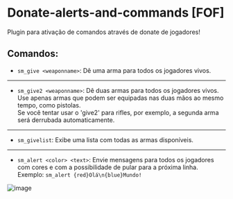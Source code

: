 # Donate-alerts-and-commands [FOF]
Plugin para ativação de comandos através de donate de jogadores!

## Comandos:
- ```sm_give <weaponname>```:
  Dê uma arma para todos os jogadores vivos.
  
---
* ```sm_give2 <weaponname>```:
  Dê duas armas para todos os jogadores vivos.  
  Use apenas armas que podem ser equipadas nas duas mãos ao mesmo tempo, como pistolas.  
  Se você tentar usar o 'give2' para rifles, por exemplo, a segunda arma será derrubada automaticamente.
  
---
* ```sm_givelist```:
  Exibe uma lista com todas as armas disponíveis.
  
---
* ```sm_alert <color> <text>```:
  Envie mensagens para todos os jogadores com cores e com a possibilidade de pular para a próxima linha.
  Exemplo:
  ```sm_alert {red}Olá\n{blue}Mundo!```
  
![image](https://github.com/paralhama/Donate-alerts-and-commands/assets/84831503/a6a7f899-c5b0-4e27-9f2a-a5d3420da668)
